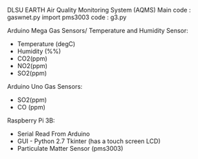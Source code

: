 DLSU EARTH Air Quality Monitoring System (AQMS)
Main code : gaswnet.py
import pms3003 code : g3.py

Arduino Mega Gas Sensors/ Temperature and Humidity Sensor:

  - Temperature (degC)
  - Humidity (%%)
  - CO2(ppm)
  - NO2(ppm)
  - SO2(ppm)
  
Arduino Uno Gas Sensors:

 - SO2(ppm)
 - CO (ppm)
 
Raspberry Pi 3B:

 - Serial Read From Arduino
 - GUI - Python 2.7 Tkinter (has a touch screen LCD)
 - Particulate Matter Sensor (pms3003)
